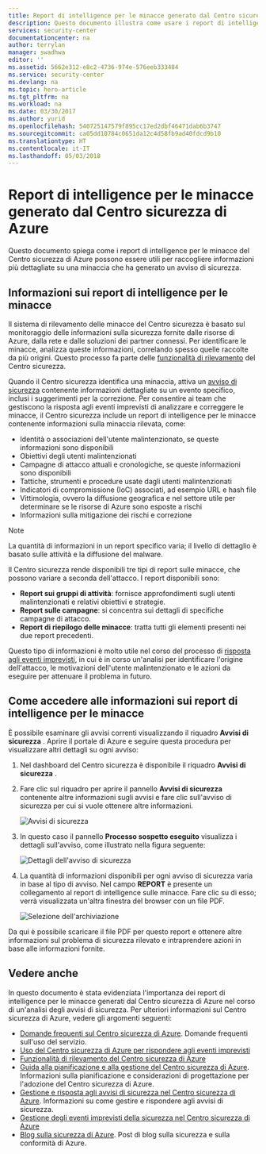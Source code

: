 ```yaml
---
title: Report di intelligence per le minacce generato dal Centro sicurezza di Azure | Documentazione Microsoft
description: Questo documento illustra come usare i report di intelligence per le minacce generati dal Centro sicurezza di Azure nel corso di un'analisi di un avviso di sicurezza.
services: security-center
documentationcenter: na
author: terrylan
manager: swadhwa
editor: ''
ms.assetid: 5662e312-e8c2-4736-974e-576eeb333484
ms.service: security-center
ms.devlang: na
ms.topic: hero-article
ms.tgt_pltfrm: na
ms.workload: na
ms.date: 03/30/2017
ms.author: yurid
ms.openlocfilehash: 540725147579f895cc17ed2dbf46471dab6b3747
ms.sourcegitcommit: ca05dd10784c0651da12c4d58fb9ad40fdcd9b10
ms.translationtype: HT
ms.contentlocale: it-IT
ms.lasthandoff: 05/03/2018
---
```

# <a name="azure-security-center-threat-intelligence-report"></a>Report di intelligence per le minacce generato dal Centro sicurezza di Azure
Questo documento spiega come i report di intelligence per le minacce del Centro sicurezza di Azure possono essere utili per raccogliere informazioni più dettagliate su una minaccia che ha generato un avviso di sicurezza.

## <a name="what-is-a-threat-intelligence-report"></a>Informazioni sui report di intelligence per le minacce
Il sistema di rilevamento delle minacce del Centro sicurezza è basato sul monitoraggio delle informazioni sulla sicurezza fornite dalle risorse di Azure, dalla rete e dalle soluzioni dei partner connessi. Per identificare le minacce, analizza queste informazioni, correlando spesso quelle raccolte da più origini. Questo processo fa parte delle [funzionalità di rilevamento](security-center-detection-capabilities.md) del Centro sicurezza.

Quando il Centro sicurezza identifica una minaccia, attiva un [avviso di sicurezza](security-center-managing-and-responding-alerts.md) contenente informazioni dettagliate su un evento specifico, inclusi i suggerimenti per la correzione. Per consentire ai team che gestiscono la risposta agli eventi imprevisti di analizzare e correggere le minacce, il Centro sicurezza include un report di intelligence per le minacce contenente informazioni sulla minaccia rilevata, come:

* Identità o associazioni dell'utente malintenzionato, se queste informazioni sono disponibili
* Obiettivi degli utenti malintenzionati
* Campagne di attacco attuali e cronologiche, se queste informazioni sono disponibili
* Tattiche, strumenti e procedure usate dagli utenti malintenzionati
* Indicatori di compromissione (IoC) associati, ad esempio URL e hash file
* Vittimologia, ovvero la diffusione geografica e nel settore utile per determinare se le risorse di Azure sono esposte a rischi
* Informazioni sulla mitigazione dei rischi e correzione

> [!NOTE]
> La quantità di informazioni in un report specifico varia; il livello di dettaglio è basato sulle attività e la diffusione del malware.
>
>

Il Centro sicurezza rende disponibili tre tipi di report sulle minacce, che possono variare a seconda dell'attacco. I report disponibili sono:

* **Report sui gruppi di attività**: fornisce approfondimenti sugli utenti malintenzionati e relativi obiettivi e strategie.
* **Report sulle campagne**: si concentra sui dettagli di specifiche campagne di attacco.
* **Report di riepilogo delle minacce**: tratta tutti gli elementi presenti nei due report precedenti.

Questo tipo di informazioni è molto utile nel corso del processo di [risposta agli eventi imprevisti](security-center-incident-response.md), in cui è in corso un'analisi per identificare l'origine dell'attacco, le motivazioni dell'utente malintenzionato e le azioni da eseguire per attenuare il problema in futuro.

## <a name="how-to-access-the-threat-intelligence-report"></a>Come accedere alle informazioni sui report di intelligence per le minacce
È possibile esaminare gli avvisi correnti visualizzando il riquadro **Avvisi di sicurezza** . Aprire il portale di Azure e seguire questa procedura per visualizzare altri dettagli su ogni avviso:

1. Nel dashboard del Centro sicurezza è disponibile il riquadro **Avvisi di sicurezza** .
2. Fare clic sul riquadro per aprire il pannello **Avvisi di sicurezza** contenente altre informazioni sugli avvisi e fare clic sull'avviso di sicurezza per cui si vuole ottenere altre informazioni.

    ![Avvisi di sicurezza](./media/security-center-threat-report/security-center-threat-report-fig1.png)
3. In questo caso il pannello **Processo sospetto eseguito** visualizza i dettagli sull'avviso, come illustrato nella figura seguente:

    ![Dettagli dell'avviso di sicurezza](./media/security-center-threat-report/security-center-threat-report-fig2.png)
4. La quantità di informazioni disponibili per ogni avviso di sicurezza varia in base al tipo di avviso. Nel campo **REPORT** è presente un collegamento al report di intelligence sulle minacce. Fare clic su di esso; verrà visualizzata un'altra finestra del browser con un file PDF.

   ![Selezione dell'archiviazione](./media/security-center-threat-report/security-center-threat-report-fig3.png)

Da qui è possibile scaricare il file PDF per questo report e ottenere altre informazioni sul problema di sicurezza rilevato e intraprendere azioni in base alle informazioni fornite.

## <a name="see-also"></a>Vedere anche 
In questo documento è stata evidenziata l'importanza dei report di intelligence per le minacce generati dal Centro sicurezza di Azure nel corso di un'analisi degli avvisi di sicurezza. Per ulteriori informazioni sul Centro sicurezza di Azure, vedere gli argomenti seguenti:

* [Domande frequenti sul Centro sicurezza di Azure](security-center-faq.md). Domande frequenti sull'uso del servizio.
* [Uso del Centro sicurezza di Azure per rispondere agli eventi imprevisti](security-center-incident-response.md)
* [Funzionalità di rilevamento del Centro sicurezza di Azure](security-center-detection-capabilities.md)
* [Guida alla pianificazione e alla gestione del Centro sicurezza di Azure](security-center-planning-and-operations-guide.md). Informazioni sulla pianificazione e considerazioni di progettazione per l'adozione del Centro sicurezza di Azure.
* [Gestione e risposta agli avvisi di sicurezza nel Centro sicurezza di Azure](security-center-managing-and-responding-alerts.md). Informazioni su come gestire e rispondere agli avvisi di sicurezza.
* [Gestione degli eventi imprevisti della sicurezza nel Centro sicurezza di Azure](security-center-incident.md)
* [Blog sulla sicurezza di Azure](http://blogs.msdn.com/b/azuresecurity/). Post di blog sulla sicurezza e sulla conformità di Azure.
